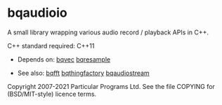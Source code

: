 
bqaudioio
=========

A small library wrapping various audio record / playback APIs in C++.

C++ standard required: C++11

 * Depends on: [bqvec](https://hg.sr.ht/~breakfastquay/bqvec) [bqresample](https://hg.sr.ht/~breakfastquay/bqresample)

 * See also: [bqfft](https://hg.sr.ht/~breakfastquay/bqfft) [bqthingfactory](https://hg.sr.ht/~breakfastquay/bqthingfactory) [bqaudiostream](https://hg.sr.ht/~breakfastquay/bqaudiostream)

Copyright 2007-2021 Particular Programs Ltd. See the file COPYING for
(BSD/MIT-style) licence terms.
